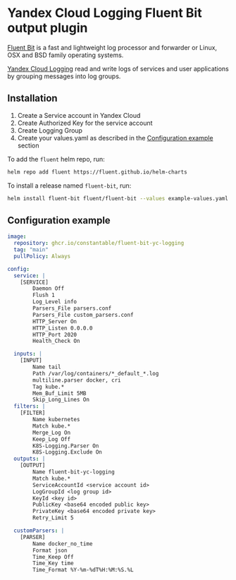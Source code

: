 # Yandex Cloud Logging Fluent Bit output plugin

[Fluent Bit](https://fluentbit.io) is a fast and lightweight log processor and forwarder or Linux, OSX and BSD family operating systems.

[Yandex Cloud Logging](https://cloud.yandex.com/en/docs/logging/) read and write logs of services and user applications by grouping messages into log groups.

## Installation

1. Create a Service account in Yandex Cloud
2. Create Authorized Key for the service account
3. Create Logging Group
4. Create your values.yaml as described in the [Configuration example](#-Configuration-example) section

To add the `fluent` helm repo, run:

```sh
helm repo add fluent https://fluent.github.io/helm-charts
```

To install a release named `fluent-bit`, run:

```sh
helm install fluent-bit fluent/fluent-bit --values example-values.yaml
```

## Configuration example

```yml
image:
  repository: ghcr.io/constantable/fluent-bit-yc-logging
  tag: "main"
  pullPolicy: Always

config:
  service: |
    [SERVICE]
        Daemon Off
        Flush 1
        Log_Level info
        Parsers_File parsers.conf
        Parsers_File custom_parsers.conf
        HTTP_Server On
        HTTP_Listen 0.0.0.0
        HTTP_Port 2020
        Health_Check On

  inputs: |
    [INPUT]
        Name tail
        Path /var/log/containers/*_default_*.log
        multiline.parser docker, cri
        Tag kube.*
        Mem_Buf_Limit 5MB
        Skip_Long_Lines On
  filters: |
    [FILTER]
        Name kubernetes
        Match kube.*
        Merge_Log On
        Keep_Log Off
        K8S-Logging.Parser On
        K8S-Logging.Exclude On
  outputs: |
    [OUTPUT]
        Name fluent-bit-yc-logging
        Match kube.*
        ServiceAccountId <service account id>
        LogGroupId <log group id>
        KeyId <key id>
        PublicKey <base64 encoded public key>
        PrivateKey <base64 encoded private key>
        Retry_Limit 5

  customParsers: |
    [PARSER]
        Name docker_no_time
        Format json
        Time_Keep Off
        Time_Key time
        Time_Format %Y-%m-%dT%H:%M:%S.%L
```